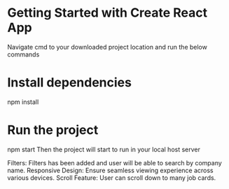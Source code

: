 
# Getting Started with Create React App
Navigate cmd to your downloaded project location and run the below commands
# Install dependencies
npm install

# Run the project
npm start
Then the project will start to run in your local host server


Filters: Filters has been added and user will be able to search by company name.
Responsive Design: Ensure seamless viewing experience across various devices.
Scroll Feature: User can scroll down to many job cards.
